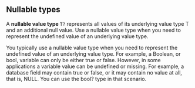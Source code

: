 ## Nullable types

A **nullable value type** `T?` represents all values of its underlying value type T and an additional null value. Use a nullable value type when you need to represent the undefined value of an underlying value type.

You typically use a nullable value type when you need to represent the undefined value of an underlying value type. For example, a Boolean, or bool, variable can only be either true or false. However, in some applications a variable value can be undefined or missing. For example, a database field may contain true or false, or it may contain no value at all, that is, NULL. You can use the bool? type in that scenario.


